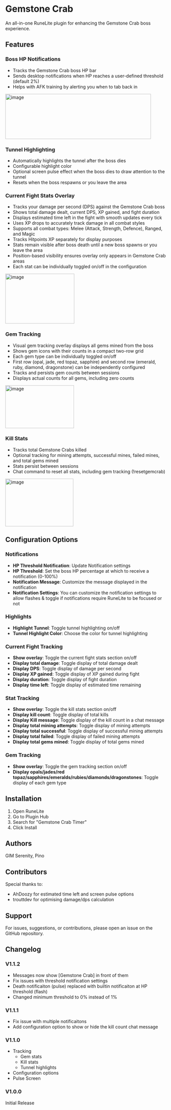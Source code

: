 # Gemstone Crab

An all-in-one RuneLite plugin for enhancing the Gemstone Crab boss experience.

## Features

### Boss HP Notifications
- Tracks the Gemstone Crab boss HP bar
- Sends desktop notifications when HP reaches a user-defined threshold (default 2%)
- Helps with AFK training by alerting you when to tab back in
  
<img width="456" height="141" alt="image" src="https://github.com/user-attachments/assets/643c11c6-a8c2-4f6e-8ecc-f76d18dde7b3" />

### Tunnel Highlighting
- Automatically highlights the tunnel after the boss dies
- Configurable highlight color
- Optional screen pulse effect when the boss dies to draw attention to the tunnel
- Resets when the boss respawns or you leave the area

### Current Fight Stats Overlay
- Tracks your damage per second (DPS) against the Gemstone Crab boss
- Shows total damage dealt, current DPS, XP gained, and fight duration
- Displays estimated time left in the fight with smooth updates every tick
- Uses XP drops to accurately track damage in all combat styles
- Supports all combat types: Melee (Attack, Strength, Defence), Ranged, and Magic
- Tracks Hitpoints XP separately for display purposes
- Stats remain visible after boss death until a new boss spawns or you leave the area
- Position-based visibility ensures overlay only appears in Gemstone Crab areas
- Each stat can be individually toggled on/off in the configuration

<img width="216" height="156" alt="image" src="https://github.com/user-attachments/assets/4d5446b8-5853-4737-a7fb-258b843822e9" />

### Gem Tracking
- Visual gem tracking overlay displays all gems mined from the boss
- Shows gem icons with their counts in a compact two-row grid
- Each gem type can be individually toggled on/off
- First row (opal, jade, red topaz, sapphire) and second row (emerald, ruby, diamond, dragonstone) can be independently configured
- Tracks and persists gem counts between sessions
- Displays actual counts for all gems, including zero counts

<img width="215" height="134" alt="image" src="https://github.com/user-attachments/assets/21b32805-0a17-48b5-ad79-765181547a20" />

### Kill Stats
- Tracks total Gemstone Crabs killed
- Optional tracking for mining attempts, successful mines, failed mines, and total gems mined
- Stats persist between sessions
- Chat command to reset all stats, including gem tracking (!resetgemcrab)

<img width="213" height="149" alt="image" src="https://github.com/user-attachments/assets/7a27de20-5309-4dd8-9647-88e11f44711c" />

## Configuration Options

### Notifications
- **HP Threshold Notification**: Update Notification settings
- **HP Threshold**: Set the boss HP percentage at which to receive a notification (0-100%)
- **Notification Message**: Customize the message displayed in the notification
- **Notification Settings**: You can customize the notification settings to allow flashes & toggle if notifications require RuneLite to be focused or not

### Highlights
- **Highlight Tunnel**: Toggle tunnel highlighting on/off
- **Tunnel Highlight Color**: Choose the color for tunnel highlighting

### Current Fight Tracking
- **Show overlay**: Toggle the current fight stats section on/off
- **Display total damage**: Toggle display of total damage dealt
- **Display DPS**: Toggle display of damage per second
- **Display XP gained**: Toggle display of XP gained during fight
- **Display duration**: Toggle display of fight duration
- **Display time left**: Toggle display of estimated time remaining

### Stat Tracking
- **Show overlay**: Toggle the kill stats section on/off
- **Display kill count**: Toggle display of total kills
- **Display Kill message**: Toggle display of the kill count in a chat message
- **Display total mining attempts**: Toggle display of mining attempts
- **Display total successful**: Toggle display of successful mining attempts
- **Display total failed**: Toggle display of failed mining attempts
- **Display total gems mined**: Toggle display of total gems mined

### Gem Tracking
- **Show overlay**: Toggle the gem tracking section on/off
- **Display opals/jades/red topaz/sapphires/emeralds/rubies/diamonds/dragonstones**: Toggle display of each gem type

## Installation

1. Open RuneLite
2. Go to Plugin Hub
3. Search for "Gemstone Crab Timer"
4. Click Install

## Authors

GIM Serenity, Pino

## Contributors

Special thanks to: 
- AhDoozy for estimated time left and screen pulse options
- trouttdev for optimising damage/dps calculation

## Support

For issues, suggestions, or contributions, please open an issue on the GitHub repository.

## Changelog

### V1.1.2
- Messages now show [Gemstone Crab] in front of them
- Fix issues with threshold notification settings
- Death notificaiton (pulse) replaced with builtin notificaiton at HP threshold (flash)
- Changed minimum threshold to 0% instead of 1%

### V1.1.1
- Fix issue with multiple notificaitons
- Add configuration option to show or hide the kill count chat message

### V1.1.0
- Tracking
    - Gem stats
    - Kill stats 
    - Tunnel highlights
- Configuration options
- Pulse Screen

### V1.0.0
Initial Release
